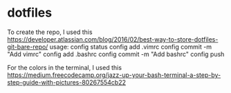 # dotfiles

To create the repo, I used this https://developer.atlassian.com/blog/2016/02/best-way-to-store-dotfiles-git-bare-repo/
usage:
config status
config add .vimrc
config commit -m "Add vimrc"
config add .bashrc
config commit -m "Add bashrc"
config push

For the colors in the terminal, I used this https://medium.freecodecamp.org/jazz-up-your-bash-terminal-a-step-by-step-guide-with-pictures-80267554cb22

